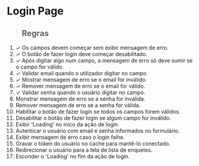 # Login Page

> ## Regras
1. ✓ Os campos devem começar sem exibir mensagem de erro.
2. ✓ O botão de fazer login deve começar desabilitado.
3. ✓ Após digitar algo num campo, a mensagem de erro só deve sumir se o campo for válido.
4. ✓ Validar email quando o utilizador digitar no campo.
5. ✓ Mostrar mensagem de erro se o email for inválido.
6. ✓ Remover mensagem de erro se o email for válido.
7. ✓ Validar senha quando o usuário digitar no campo.
8. Monstrar mensagem de erro se a senha for inválida.
9. Remover mensagem de erro se a senha for válida.
10. Habilitar o botão de fazer login se todos os campos forem válidos.
11. Desabilitar o botão de fazer login se algum campo for inválido.
12. Exibir 'Loading' no iníco da ação de login.
13. Autenticar o usuário com email e senha informados no formulário.
14. Exibir mensagem de erro caso o login falhe.
15. Gravar o token do usuário no cache para mantê-lo conectado.
16. Redirecionar o usuário para a tela de lista de enquetes.
17. Esconder o 'Loading' no fim da ação de login.

